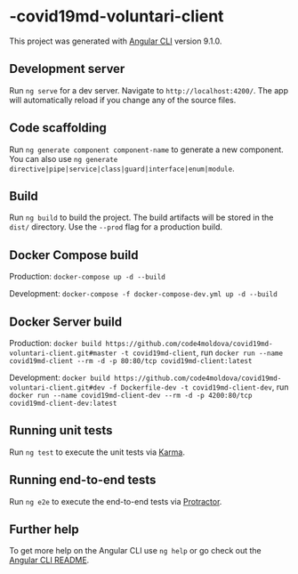 # -covid19md-voluntari-client

This project was generated with [Angular CLI](https://github.com/angular/angular-cli) version 9.1.0.

## Development server

Run `ng serve` for a dev server. Navigate to `http://localhost:4200/`. The app will automatically reload if you change any of the source files.

## Code scaffolding

Run `ng generate component component-name` to generate a new component. You can also use `ng generate directive|pipe|service|class|guard|interface|enum|module`.

## Build

Run `ng build` to build the project. The build artifacts will be stored in the `dist/` directory. Use the `--prod` flag for a production build.

## Docker Compose build

Production: `docker-compose up -d --build`

Development: `docker-compose -f docker-compose-dev.yml up -d --build`

## Docker Server build

Production: `docker build https://github.com/code4moldova/covid19md-voluntari-client.git#master -t covid19md-client`, run `docker run --name covid19md-client --rm -d -p 80:80/tcp covid19md-client:latest`

Development: `docker build https://github.com/code4moldova/covid19md-voluntari-client.git#dev -f Dockerfile-dev -t covid19md-client-dev`, run `docker run --name covid19md-client-dev --rm -d -p 4200:80/tcp covid19md-client-dev:latest`

## Running unit tests

Run `ng test` to execute the unit tests via [Karma](https://karma-runner.github.io).

## Running end-to-end tests

Run `ng e2e` to execute the end-to-end tests via [Protractor](http://www.protractortest.org/).

## Further help

To get more help on the Angular CLI use `ng help` or go check out the [Angular CLI README](https://github.com/angular/angular-cli/blob/master/README.md).
